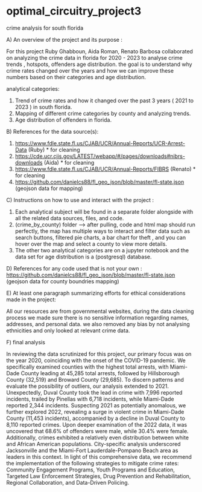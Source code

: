 # optimal_circuitry_project3
crime analysis for south florida


A) An overview of the project and its purpose :

For this project Ruby Ghabboun, Aida Roman, Renato Barbosa collaborated on analyzing the crime data in florida for 2020 - 2023 to analyse crime trends , hotspots, offenders age distribution.
the goal is to understand why crime rates changed over the years and how we can improve these numbers based on their categories and age distribution.

analytical categories:
1. Trend of crime rates and how it changed over the past 3 years ( 2021 to 2023 ) in south florida.
2. Mapping of different crime categories by county and analyzing trends. 
3. Age distribution of offenders in florida.

   

B) References for the data source(s):

1. https://www.fdle.state.fl.us/CJAB/UCR/Annual-Reports/UCR-Arrest-Data (Ruby) * for cleaning
2. https://cde.ucr.cjis.gov/LATEST/webapp/#/pages/downloads#nibrs-downloads (Aida) * for cleaning
3. https://www.fdle.state.fl.us/CJAB/UCR/Annual-Reports/FIBRS (Renato) * for cleaning
4. https://github.com/danielcs88/fl_geo_json/blob/master/fl-state.json (geojson data for mapping)

   

C) Instructions on how to use and interact with the project :

1. Each analytical subject will be found in a separate folder alongside with all the related data sources, files, and code.
2. (crime_by_county) folder --> after pulling, code and html map should run perfectly, the map has multiple ways to interact and filter data such as search buttons, filtered pie charts, a bar chart for theft , and you can hover over the map and select a county to view more details.
3. The other two analytical categories are on a jupyter notebook and the data set for age distribution is a (postgresql) database.



D) References for any code used that is not your own :
https://github.com/danielcs88/fl_geo_json/blob/master/fl-state.json (geojson data for county boundries mapping) 


E) At least one paragraph summarizing efforts for ethical considerations made in the project:

All our resources are from governmental websites, during the data cleaning process we made sure there is no sensitive information regarding names, addresses, and personal data.
we also removed any bias by not analysing ethnicities and only looked at relevant crime data.

F) final analysis 

In reviewing the data scrutinized for this project, our primary focus was on the year 2020, coinciding with the onset of the COVID-19 pandemic. We specifically examined counties with the highest total arrests, with Miami-Dade County leading at 45,285 total arrests, followed by Hillsborough County (32,519) and Broward County (29,685). To discern patterns and evaluate the possibility of outliers, our analysis extended to 2021. Unexpectedly, Duval County took the lead in crime with 7,996 reported incidents, trailed by Pinellas with 6,718 incidents, while Miami-Dade reported 2,344 incidents. Suspecting 2021 as potentially anomalous, we further explored 2022, revealing a surge in violent crime in Miami-Dade County (11,453 incidents), accompanied by a decline in Duval County to 8,110 reported crimes.
Upon deeper examination of the 2022 data, it was uncovered that 68.6% of offenders were male, while 30.4% were female. Additionally, crimes exhibited a relatively even distribution between white and African American populations. City-specific analysis underscored Jacksonville and the Miami-Fort Lauderdale-Pompano Beach area as leaders in this context. In light of this comprehensive data, we recommend the implementation of the following strategies to mitigate crime rates: Community Engagement Programs, Youth Programs and Education, Targeted Law Enforcement Strategies, Drug Prevention and Rehabilitation, Regional Collaboration, and Data-Driven Policing.

